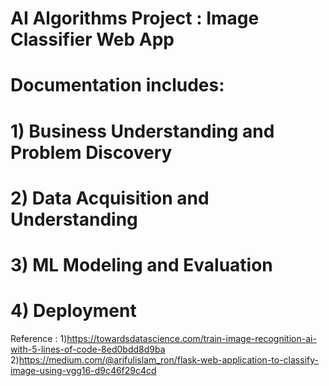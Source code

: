 # AI Algorithms Project : Image Classifier Web App

# Documentation includes:
# 1) Business Understanding and Problem Discovery
# 2) Data Acquisition and Understanding
# 3) ML Modeling and Evaluation
# 4) Deployment

Reference : 
1)https://towardsdatascience.com/train-image-recognition-ai-with-5-lines-of-code-8ed0bdd8d9ba
2)https://medium.com/@arifulislam_ron/flask-web-application-to-classify-image-using-vgg16-d9c46f29c4cd
